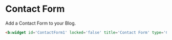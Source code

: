 # Contact Form

Add a Contact Form to your Blog.

```html
<b:widget id='ContactForm1' locked='false' title='Contact Form' type='ContactForm' visible='true'/>
```
